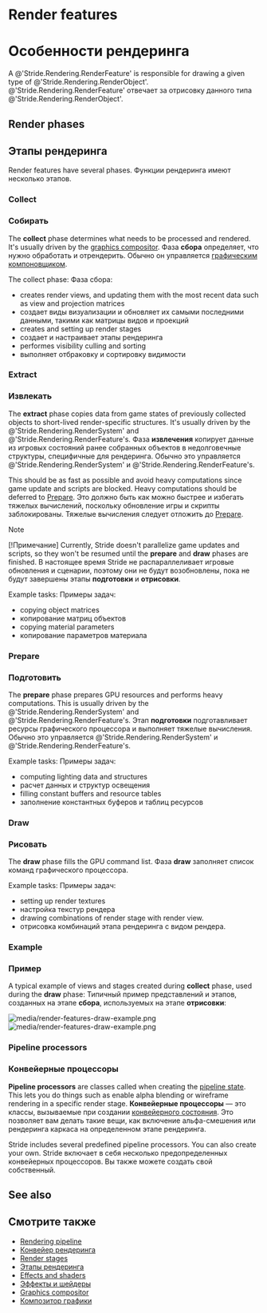 # Render features
# Особенности рендеринга

A @'Stride.Rendering.RenderFeature' is responsible for drawing a given type of @'Stride.Rendering.RenderObject'.
@'Stride.Rendering.RenderFeature' отвечает за отрисовку данного типа @'Stride.Rendering.RenderObject'.

## Render phases
## Этапы рендеринга

Render features have several phases.
Функции рендеринга имеют несколько этапов.

### Collect
### Собирать

The **collect** phase determines what needs to be processed and rendered. It's usually driven by the [graphics compositor](../graphics-compositor/index.md).
Фаза **сбора** определяет, что нужно обработать и отрендерить.  Обычно он управляется [графическим компоновщиком](../graphics-compositor/index.md).

The collect phase:
Фаза сбора:

* creates render views, and updating them with the most recent data such as view and projection matrices
* создает виды визуализации и обновляет их самыми последними данными, такими как матрицы видов и проекций
* creates and setting up render stages
* создает и настраивает этапы рендеринга
* performes visibility culling and sorting
* выполняет отбраковку и сортировку видимости

### Extract
### Извлекать

The **extract** phase copies data from game states of previously collected objects to short-lived render-specific structures. It's usually driven by the @'Stride.Rendering.RenderSystem' and @'Stride.Rendering.RenderFeature's.
Фаза **извлечения** копирует данные из игровых состояний ранее собранных объектов в недолговечные структуры, специфичные для рендеринга.  Обычно это управляется @'Stride.Rendering.RenderSystem' и @'Stride.Rendering.RenderFeature's.

This should be as fast as possible and avoid heavy computations since game update and scripts are blocked. Heavy computations should be deferred to [Prepare](#prepare).
Это должно быть как можно быстрее и избегать тяжелых вычислений, поскольку обновление игры и скрипты заблокированы.  Тяжелые вычисления следует отложить до [Prepare](#prepare).

> [!Note]
> [!Примечание]
> Currently, Stride doesn't parallelize game updates and scripts, so they won't be resumed until the **prepare** and **draw** phases are finished.
> В настоящее время Stride не распараллеливает игровые обновления и сценарии, поэтому они не будут возобновлены, пока не будут завершены этапы **подготовки** и **отрисовки**.

Example tasks:
Примеры задач:

* copying object matrices
* копирование матриц объектов
* copying material parameters
* копирование параметров материала

### Prepare
### Подготовить

The **prepare** phase prepares GPU resources and performs heavy computations. This is usually driven by the @'Stride.Rendering.RenderSystem' and @'Stride.Rendering.RenderFeature's.
Этап **подготовки** подготавливает ресурсы графического процессора и выполняет тяжелые вычисления.  Обычно это управляется @'Stride.Rendering.RenderSystem' и @'Stride.Rendering.RenderFeature's.

Example tasks:
Примеры задач:

* computing lighting data and structures
* расчет данных и структур освещения
* filling constant buffers and resource tables
* заполнение константных буферов и таблиц ресурсов

### Draw
### Рисовать

The **draw** phase fills the GPU command list.
Фаза **draw** заполняет список команд графического процессора.

Example tasks:
Примеры задач:

* setting up render textures
* настройка текстур рендера
* drawing combinations of render stage with render view.
* отрисовка комбинаций этапа рендеринга с видом рендера.

### Example
### Пример

A typical example of views and stages created during **collect** phase, used during the **draw** phase:
Типичный пример представлений и этапов, созданных на этапе **сбора**, используемых на этапе **отрисовки**:

![media/render-features-draw-example.png](media/render-features-draw-example.png)
![media/render-features-draw-example.png](media/render-features-draw-example.png)

### Pipeline processors
### Конвейерные процессоры

**Pipeline processors** are classes called when creating the [pipeline state](../low-level-api/pipeline-state.md). This lets you do things such as enable alpha blending or wireframe rendering in a specific render stage.
**Конвейерные процессоры** — это классы, вызываемые при создании [конвейерного состояния](../low-level-api/pipeline-state.md).  Это позволяет вам делать такие вещи, как включение альфа-смешения или рендеринга каркаса на определенном этапе рендеринга.

Stride includes several predefined pipeline processors. You can also create your own.
Stride включает в себя несколько предопределенных конвейерных процессоров.  Вы также можете создать свой собственный.

## See also
## Смотрите также

* [Rendering pipeline](index.md)
* [Конвейер рендеринга](index.md)
* [Render stages](render-stages.md)
* [Этапы рендеринга](render-stages.md)
* [Effects and shaders](../effects-and-shaders/index.md)
* [Эффекты и шейдеры](../effects-and-shaders/index.md)
* [Graphics compositor](../graphics-compositor/index.md)
* [Композитор графики](../graphics-compositor/index.md)
